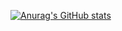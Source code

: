 [![Anurag's GitHub stats](https://github-readme-stats.vercel.app/api?username=cosmiccatandbibbity&bg_color=1e1e2e&text_color=cdd6f4&icon_color=cba6f7&title_color=94e2d5)](https://github.com/anuraghazra/github-readme-stats)
